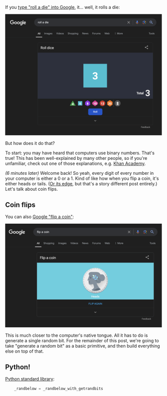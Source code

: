If you [type "roll a die" into Google][google die], it... well, it rolls a die:

![Google "roll a die"](die.png)

But how does it do that?

To start: you may have heard that computers use binary numbers. That's true!
This has been well-explained by many other people, so if you're unfamiliar,
check out one of those explanations, e.g. [Khan Academy][binary].

_(6 minutes later)_ Welcome back! So yeah, every digit of every number in your
computer is either a 0 or a 1. Kind of like how when you flip a coin, it's
either heads or tails. ([Or its edge][three-sided coin], but that's a story
different post entirely.) Let's talk about coin flips.

## Coin flips

You can also [Google "flip a coin"][google coin]:

![Google "flip a coin"](coin.png)

This is much closer to the computer's native tongue. All it has to do is
generate a single random bit. For the remainder of this post, we're going to
take "generate a random bit" as a basic primitive, and then build everything
else on top of that.

## Python!

[Python standard library][python randbelow]:

```python
    _randbelow = _randbelow_with_getrandbits
```

[binary]: https://youtu.be/sXxwr66Y79Y
[google die]: https://www.google.com/search?q=roll+a+die
[google coin]: https://www.google.com/search?q=flip+a+coin
[python randbelow]: https://github.com/python/cpython/blob/v3.12.7/Lib/random.py#L271
[three-sided coin]: https://imois.in/posts/3-sided-coin/
